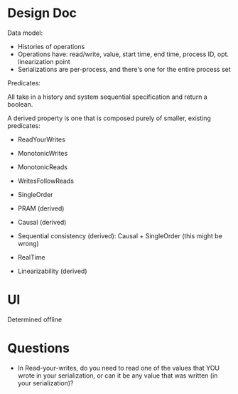 # Design Doc

Data model:

-   Histories of operations
-   Operations have: read/write, value, start time, end time, process ID, opt. linearization point
-   Serializations are per-process, and there's one for the entire process set

Predicates:

All take in a history and system sequential specification and return a boolean.

A derived property is one that is composed purely of smaller, existing predicates:

-   ReadYourWrites
-   MonotonicWrites
-   MonotonicReads
-   WritesFollowReads

-   SingleOrder

-   PRAM (derived)
-   Causal (derived)

-   Sequential consistency (derived): Causal + SingleOrder (this might be wrong)

-   RealTime

-   Linearizability (derived)

# UI

Determined offline

# Questions

-   In Read-your-writes, do you need to read one of the values that YOU wrote in your serialization,
    or can it be any value that was written (in your serialization)?
